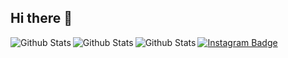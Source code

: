 ## Hi there 👋
<img align="left" src="https://github-readme-stats.vercel.app/api?username=ThailaSchmidt&theme=dracula&hide_border=false&include_all_commits=true" alt="Github Stats"/>
<img align="left" src="https://github-readme-stats.vercel.app/api/top-langs/?username=iuricode&theme=dark&hide_border=false&include_all_commits=true&count_private=true&layout=compact" alt="Github Stats" />
<img align="left" src="https://github-readme-streak-stats.herokuapp.com/?user=ThailaSchmidt&theme=dracula&hide_border=false" alt="Github Stats" />

[![Instagram Badge](https://img.shields.io/badge/Instagram-E4405F?style=for-the-badge&logo=instagram&logoColor=white)](https://www.instagram.com/)

